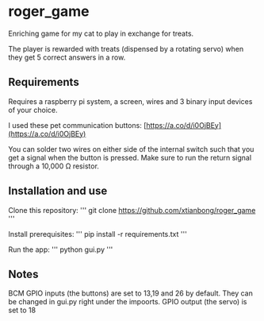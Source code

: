 # roger_game


Enriching game for my cat to play in exchange for treats.

The player is rewarded with treats (dispensed by a rotating servo) when they get 5 correct answers in a row.

## Requirements

Requires a raspberry pi system, a screen, wires and 3 binary input devices of your choice.

I used these pet communication buttons: [https://a.co/d/i0OjBEy](https://a.co/d/i0OjBEy)

You can solder two wires on either side of the internal switch such that you get a signal when the button is pressed. Make sure to run the return signal through a 10,000 Ω resistor.

## Installation and use

Clone this repository:
'''
git clone https://github.com/xtianbong/roger_game
'''

Install prerequisites:
'''
pip install -r requirements.txt
'''

Run the app:
'''
python gui.py
'''

## Notes
BCM GPIO inputs (the buttons) are set to 13,19 and 26 by default. They can be changed in gui.py right under the impoorts.
GPIO output (the servo) is set to 18
